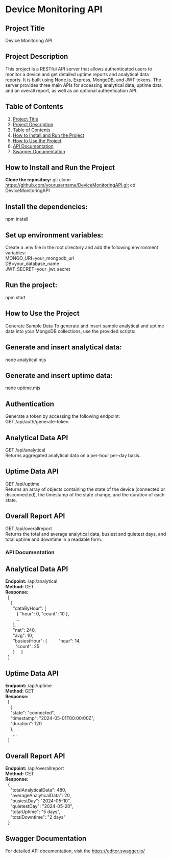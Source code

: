 # Device Monitoring API

## Project Title
  Device Monitoring API

## Project Description
  This project is a RESTful API server that allows authenticated users to monitor a device and get detailed uptime reports and analytical data reports. 
  It is built using Node.js, Express, MongoDB, and JWT tokens. The server provides three main APIs for accessing analytical data, uptime data, and an overall report, as well as an optional authentication API.

## Table of Contents
1. [Project Title](#project-title)
2. [Project Description](#project-description)
3. [Table of Contents](#table-of-contents)
4. [How to Install and Run the Project](#how-to-install-and-run-the-project)
5. [How to Use the Project](#how-to-use-the-project)
6. [API Documentation](#api-documentation)
7. [Swagger Documentation](#Swagger-documentation)


## How to Install and Run the Project
 **Clone the repository:** 
  git clone https://github.com/yourusername/DeviceMonitoringAPI.git
  cd DeviceMonitoringAPI

   
## Install the dependencies:
  npm install

## Set up environment variables:
  Create a .env file in the root directory and add the following environment variables:<br>
  MONGO_URI=your_mongodb_uri <br>
  DB=your_database_name <br>
  JWT_SECRET=your_jwt_secret

## Run the project:
  npm start

## How to Use the Project
  Generate Sample Data
  To generate and insert sample analytical and uptime data into your MongoDB collections, use the provided scripts:

## Generate and insert analytical data:
  node analytical.mjs

## Generate and insert uptime data:
  node uptime.mjs

## Authentication

  Generate a token by accessing the following endpoint:<br>
  GET /api/auth/generate-token
  
  ## Analytical Data API
  GET /api/analytical<br>
  Returns aggregated analytical data on a per-hour per-day basis.
  
  ## Uptime Data API
  GET /api/uptime<br>
  Returns an array of objects containing the state of the device (connected or disconnected), the timestamp of the state change, and the duration of each state.
  
  ## Overall Report API
  GET /api/overallreport<br>
  Returns the total and average analytical data, busiest and quietest days, and total uptime and downtime in a readable form.

### API Documentation
## Analytical Data API
  **Endpoint:** /api/analytical<br>
  **Method:** GET<br>
  **Response:**<br>
  &nbsp;&nbsp;[<br>
    &nbsp;&nbsp;&nbsp;&nbsp;{<br>
      &nbsp;&nbsp;&nbsp;&nbsp;&nbsp;&nbsp;"dataByHour": [<br>
       &nbsp;&nbsp;&nbsp;&nbsp;&nbsp;&nbsp;&nbsp;&nbsp; {
         "hour": 0,
          "count": 10
       },<br>
        &nbsp;&nbsp;&nbsp;&nbsp;&nbsp;&nbsp;&nbsp;&nbsp;...<br>
      &nbsp;&nbsp;&nbsp;&nbsp;&nbsp;&nbsp;],<br>
      &nbsp;&nbsp;&nbsp;&nbsp;&nbsp;&nbsp;"net": 240,<br>
      &nbsp;&nbsp;&nbsp;&nbsp;&nbsp;&nbsp;"avg": 10,<br>
      &nbsp;&nbsp;&nbsp;&nbsp;&nbsp;&nbsp;"busiestHour": {
        &nbsp;&nbsp;&nbsp;&nbsp;&nbsp;&nbsp;&nbsp;&nbsp;"hour": 14,<br>
        &nbsp;&nbsp;&nbsp;&nbsp;&nbsp;&nbsp;&nbsp;&nbsp;"count": 25<br>
      &nbsp;&nbsp;&nbsp;&nbsp;&nbsp;&nbsp;}
    &nbsp;&nbsp;&nbsp;&nbsp;}<br>
 &nbsp;&nbsp;]<br>

## Uptime Data API
  **Endpoint:** /api/uptime<br>
  **Method:** GET<br>
  **Response:**<br>
  &nbsp;&nbsp;[<br>
    &nbsp;&nbsp;&nbsp;&nbsp;{<br>
      &nbsp;&nbsp;&nbsp;&nbsp;"state": "connected",<br>
      &nbsp;&nbsp;&nbsp;&nbsp;"timestamp": "2024-05-01T00:00:00Z",<br>
      &nbsp;&nbsp;&nbsp;&nbsp;"duration": 120<br>
    &nbsp;&nbsp;&nbsp;&nbsp;},<br>
    &nbsp;&nbsp;&nbsp;&nbsp;&nbsp;&nbsp;...<br>
  &nbsp;&nbsp;]<br>

## Overall Report API
  **Endpoint:** /api/overallreport<br>
  **Method:** GET<br>
  **Response:**<br>
  &nbsp;&nbsp;{<br>
    &nbsp;&nbsp;&nbsp;&nbsp;"totalAnalyticalData": 480,<br>
    &nbsp;&nbsp;&nbsp;&nbsp;"averageAnalyticalData": 20,<br>
    &nbsp;&nbsp;&nbsp;&nbsp;"busiestDay": "2024-05-10",<br>
    &nbsp;&nbsp;&nbsp;&nbsp;"quietestDay": "2024-05-20",<br>
    &nbsp;&nbsp;&nbsp;&nbsp;"totalUptime": "5 days",<br>
    &nbsp;&nbsp;&nbsp;&nbsp;"totalDowntime": "2 days"<br>
  &nbsp;&nbsp;}<br>

## Swagger Documentation
  For detailed API documentation, visit the https://editor.swagger.io/

